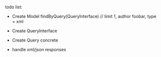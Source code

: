 todo list:

- Create Model
    findByQuery(QueryInterface) // limit 1, author foobar, type = xml

- Create QueryInterface
- Create Query concrete

- handle xml/json responses
